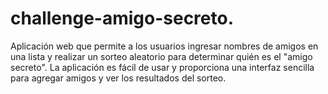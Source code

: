 # challenge-amigo-secreto.
Aplicación web que permite a los usuarios ingresar nombres de amigos en una lista y realizar un sorteo aleatorio para determinar quién es el "amigo secreto". La aplicación es fácil de usar y proporciona una interfaz sencilla para agregar amigos y ver los resultados del sorteo.
